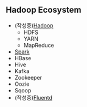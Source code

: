 ## Hadoop Ecosystem
- (작성중)[Hadoop](hadoop)
    - HDFS
    - YARN
    - MapReduce
- [Spark](spark)
- HBase
- Hive
- Kafka
- Zookeeper
- Oozie
- Sqoop
- (작성중)[Fluentd](fluentd)
